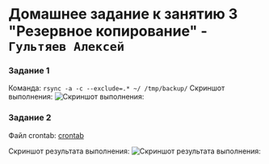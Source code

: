 # Домашнее задание к занятию 3 "Резервное копирование" - `Гультяев Алексей`

### Задание 1
Команда:
```rsync -a -c --exclude=.* ~/ /tmp/backup/```
Скриншот выполнения:
![Скриншот выполнения:](https://github.com/hokum83/ha-03/blob/main/img/1-1.png)

### Задание 2
Файл crontab: [crontab](https://github.com/hokum83/ha-03/blob/main/crontab)

Скриншот результата выполнения:
![Скриншот результата выполнения:](https://github.com/hokum83/ha-03/blob/main/img/2-1.png)


